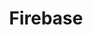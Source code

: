 ---
type: framework
cloudinary_convert: false
published: published
slug: firebase
title: Firebase
start: January 01, 2000
---
